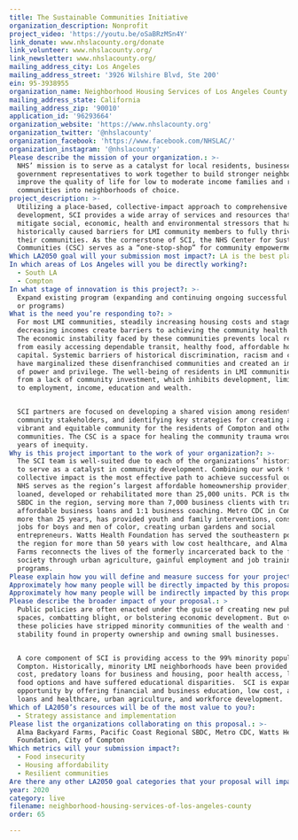 ```yaml
---
title: The Sustainable Communities Initiative
organization_description: Nonprofit
project_video: 'https://youtu.be/oSaBRzMSn4Y'
link_donate: www.nhslacounty.org/donate
link_volunteer: www.nhslacounty.org/
link_newsletter: www.nhslacounty.org/
mailing_address_city: Los Angeles
mailing_address_street: '3926 Wilshire Blvd, Ste 200'
ein: 95-3938955
organization_name: Neighborhood Housing Services of Los Angeles County
mailing_address_state: California
mailing_address_zip: '90010'
application_id: '96293664'
organization_website: 'https://www.nhslacounty.org'
organization_twitter: '@nhslacounty'
organization_facebook: 'https://www.facebook.com/NHSLAC/'
organization_instagram: '@nhslacounty'
Please describe the mission of your organization.: >-
  NHS’ mission is to serve as a catalyst for local residents, businesses and
  government representatives to work together to build stronger neighborhoods,
  improve the quality of life for low to moderate income families and revitalize
  communities into neighborhoods of choice.
project_description: >-
  Utilizing a place-based, collective-impact approach to comprehensive community
  development, SCI provides a wide array of services and resources that help
  mitigate social, economic, health and environmental stressors that have
  historically caused barriers for LMI community members to fully thrive in
  their communities. As the cornerstone of SCI, the NHS Center for Sustainable
  Communities (CSC) serves as a “one-stop-shop” for community empowerment.
Which LA2050 goal will your submission most impact?: LA is the best place to LIVE
In which areas of Los Angeles will you be directly working?:
  - South LA
  - Compton
In what stage of innovation is this project?: >-
  Expand existing program (expanding and continuing ongoing successful projects
  or programs)
What is the need you’re responding to?: >
  For most LMI communities, steadily increasing housing costs and stagnant or
  decreasing incomes create barriers to achieving the community health equity.
  The economic instability faced by these communities prevents local residents
  from easily accessing dependable transit, healthy food, affordable homes and
  capital. Systemic barriers of historical discrimination, racism and classism
  have marginalized these disenfranchised communities and created an imbalance
  of power and privilege. The well-being of residents in LMI communities suffers
  from a lack of community investment, which inhibits development, limits access
  to employment, income, education and wealth.


  SCI partners are focused on developing a shared vision among residents and
  community stakeholders, and identifying key strategies for creating a more
  vibrant and equitable community for the residents of Compton and other LMI
  communities. The CSC is a space for healing the community trauma wrought from
  years of inequity. 
Why is this project important to the work of your organization?: >-
  The SCI team is well-suited due to each of the organizations’ historic ability
  to serve as a catalyst in community development. Combining our work to have
  collective impact is the most effective path to achieve successful outcomes.
  NHS serves as the region’s largest affordable homeownership provider, having
  loaned, developed or rehabilitated more than 25,000 units. PCR is the largest
  SBDC in the region, serving more than 7,000 business clients with training,
  affordable business loans and 1:1 business coaching. Metro CDC in Compton for
  more than 25 years, has provided youth and family interventions, construction
  jobs for boys and men of color, creating urban gardens and social
  entrepreneurs. Watts Health Foundation has served the southeastern portion of
  the region for more than 50 years with low cost healthcare, and Alma Backyard
  Farms reconnects the lives of the formerly incarcerated back to the fabric of
  society through urban agriculture, gainful employment and job training
  programs. 
Please explain how you will define and measure success for your project.: "By 2020, NHS will have expanded its loan production by 15% and PCR by 15%. By 2021 NHS hopes to raise an additional $30 million in capital for program leverage, and by 2022 plans to enter escrow on 6 land banking sites for development near transit. \n\nOur partners envision that SCI will deliver a systemic, replicable model with programming and service delivery that can be utilized in similar LMI communities throughout the country. In order to achieve the desired long-term social impact that NHS envisions for the City of Compton, SCI’s objectives include: \n\n•\tBlight mitigation and comprehensive neighborhood revitalization\n•\tIncrease neighborhood investment and small business capital in TOD neighborhoods to connect residents to economic opportunity \n•\tSupport urban agricultural, agribusiness, and local farmers. Increase access to healthy foods to increase food security\n•\tDevelop greener mixed-use residential and commercial development in the neighborhood, acquire 6 additional blighted properties \n•\tIncrease social capital, improve quality of life in the community, preserve culture, heritage and legacy neighborhoods\n"
Approximately how many people will be directly impacted by this proposal?: '15000'
Approximately how many people will be indirectly impacted by this proposal?: '95000'
Please describe the broader impact of your proposal.: >
  Public policies are often enacted under the guise of creating new public
  spaces, combatting blight, or bolstering economic development. But over time,
  these policies have stripped minority communities of the wealth and financial
  stability found in property ownership and owning small businesses. 


  A core component of SCI is providing access to the 99% minority population of
  Compton. Historically, minority LMI neighborhoods have been provided high
  cost, predatory loans for business and housing, poor health access, limited
  food options and have suffered educational disparities.  SCI is expanding
  opportunity by offering financial and business education, low cost, affordable
  loans and healthcare, urban agriculture, and workforce development.
Which of LA2050’s resources will be of the most value to you?:
  - Strategy assistance and implementation
Please list the organizations collaborating on this proposal.: >-
  Alma Backyard Farms, Pacific Coast Regional SBDC, Metro CDC, Watts Health
  Foundation, City of Compton
Which metrics will your submission impact?:
  - Food insecurity
  - Housing affordability
  - Resilient communities
Are there any other LA2050 goal categories that your proposal will impact?: []
year: 2020
category: live
filename: neighborhood-housing-services-of-los-angeles-county
order: 65

---
```

